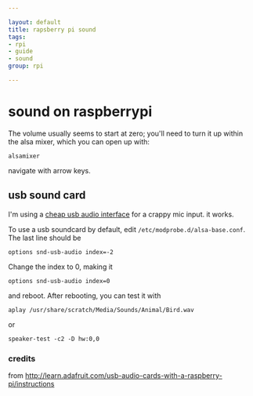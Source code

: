 ```yaml
---

layout: default
title: rapsberry pi sound
tags: 
- rpi
- guide
- sound
group: rpi

---
```


# 	sound on raspberrypi

The volume usually seems to start at zero; you'll need to turn it up within the alsa mixer, which you can open up with:

	alsamixer

navigate with arrow keys.

## usb sound card

I'm using a [cheap usb audio interface](http://www.amazon.com/gp/product/B001MSS6CS/) for a crappy mic input. it works.

To use a usb soundcard by default, edit `/etc/modprobe.d/alsa-base.conf`. The last line should be 

	options snd-usb-audio index=-2

Change the index to 0, making it 

	options snd-usb-audio index=0

and reboot. After rebooting, you can test it with

	aplay /usr/share/scratch/Media/Sounds/Animal/Bird.wav 

or

	speaker-test -c2 -D hw:0,0

### credits

from http://learn.adafruit.com/usb-audio-cards-with-a-raspberry-pi/instructions